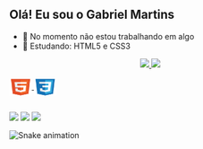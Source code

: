 ## Olá! Eu sou o Gabriel Martins 

- 🔭 No momento não estou trabalhando em algo
- 🌱 Estudando: HTML5 e CSS3

<div align="center">
  <a href="https://github.com/gabmalves">
  <img widht="48%" src="https://github-readme-stats.vercel.app/api?username=gabmalves&show_icons=true&theme=chartreuse-dark&include_all_commits=true&count_private=true"/>
  <img widht="48%" src="https://github-readme-stats.vercel.app/api/top-langs/?username=gabmalves&layout=compact&langs_count=7&theme=chartreuse-dark"/>
</div>
  
<div style="display: inline_block"><br>
  <img align="center" alt="Gab-HTML" height="30" width="40" src="https://raw.githubusercontent.com/devicons/devicon/master/icons/html5/html5-original.svg">
  <img align="center" alt="Gab-CSS" height="30" width="40" src="https://raw.githubusercontent.com/devicons/devicon/master/icons/css3/css3-original.svg">
</div>
  
  ##
  
<div>
  <a href="https://www.instagram.com/mar.gabriel_/" target="_blank"><img src="https://img.shields.io/badge/-Instagram-%23E4405F?style=for-the-badge&logo=instagram&logoColor=white" target="_blank"></a>
  <a href = "mailto:gabrielmalves52@gmail.com"><img src="https://img.shields.io/badge/Gmail-D14836?style=for-the-badge&logo=gmail&logoColor=white" target="_blank"></a>
  <a href="https://www.linkedin.com/in/gabriel-martins-88a995193/" target="_blank"><img src="https://img.shields.io/badge/-LinkedIn-%230077B5?style=for-the-badge&logo=linkedin&logoColor=white" target="_blank"></a> 
  
  ![Snake animation](https://github.com/gabmalves/gabmalves/blob/output/github-contribution-grid-snake.svg)
  
</div>
  
